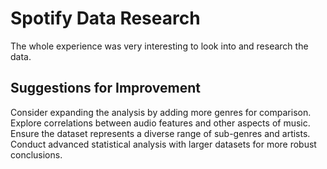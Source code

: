 # Spotify Data Research

The whole experience was very interesting to look into and research the data.

## Suggestions for Improvement
Consider expanding the analysis by adding more genres for comparison.
Explore correlations between audio features and other aspects of music.
Ensure the dataset represents a diverse range of sub-genres and artists.
Conduct advanced statistical analysis with larger datasets for more robust conclusions.
